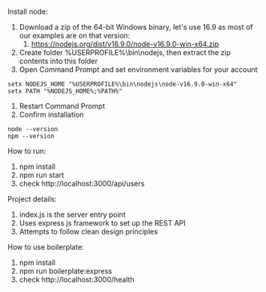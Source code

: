 Install node:
1. Download a zip of the 64-bit Windows binary, let's use 16.9 as most of our examples are on that version:
   1) https://nodejs.org/dist/v16.9.0/node-v16.9.0-win-x64.zip
1. Create folder %USERPROFILE%\bin\nodejs, then extract the zip contents into this folder
1. Open Command Prompt and set environment variables for your account
```console
setx NODEJS_HOME "%USERPROFILE%\bin\nodejs\node-v16.9.0-win-x64"
setx PATH "%NODEJS_HOME%;%PATH%"
```
1. Restart Command Prompt
2. Confirm installation
```console
node --version
npm --version
```

How to run:
1. npm install
2. npm run start
3. check http://localhost:3000/api/users

Project details:
1. index.js is the server entry point
2. Uses express js framework to set up the REST API
3. Attempts to follow clean design principles

How to use boilerplate:
1. npm install
2. npm run boilerplate:express
3. check http://localhost:3000/health